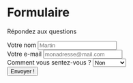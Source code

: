 # Formulaire
  
<script src="index.md"></script>

<div class="formulaireAlex">
<p>Répondez aux questions</p>

  <form>
    
<div>
<label for="nom">Votre nom</label>
<input type="text" id="nom" name="nom" placeholder="Martin" required>
</div>

<div>
<label for="email">Votre e-mail</label>
<input type="email" id="email" name="email" placeholder="monadresse@mail.com" required>
</div>

<div>
  <label for="bienetre">Comment vous sentez-vous ?</label>
  <select name="bienetre" id="bienetre" required>
    <option value="low">Non</option>
    <option value="medium">bof</option>
    <option value="high">Tres bien</option>
  </select>
</div>

<div>

<input type="submit" value="Envoyer !">
  
 </div>

</form>

</div>



